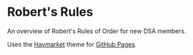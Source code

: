 # Robert's Rules
An overview of Robert's Rules of Order for new DSA members.

Uses the [Haymarket](https://github.com/ChicagoDSA/haymarket) theme for [GitHub Pages](https://pages.github.com/).
